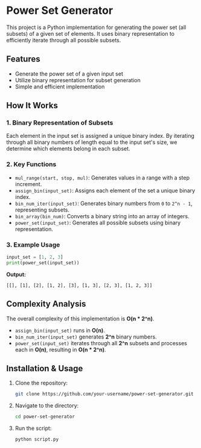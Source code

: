 # Power Set Generator

This project is a Python implementation for generating the power set (all subsets) of a given set of elements. It uses binary representation to efficiently iterate through all possible subsets.

## Features
- Generate the power set of a given input set
- Utilize binary representation for subset generation
- Simple and efficient implementation

## How It Works

### 1. **Binary Representation of Subsets**
Each element in the input set is assigned a unique binary index. By iterating through all binary numbers of length equal to the input set's size, we determine which elements belong in each subset.

### 2. **Key Functions**
- `mul_range(start, stop, mul)`: Generates values in a range with a step increment.
- `assign_bin(input_set)`: Assigns each element of the set a unique binary index.
- `bin_num_iter(input_set)`: Generates binary numbers from `0` to `2^n - 1`, representing subsets.
- `bin_array(bin_num)`: Converts a binary string into an array of integers.
- `power_set(input_set)`: Generates all possible subsets using binary representation.

### 3. **Example Usage**
```python
input_set = [1, 2, 3]
print(power_set(input_set))
```
**Output:**
```
[[], [1], [2], [1, 2], [3], [1, 3], [2, 3], [1, 2, 3]]
```

## Complexity Analysis
The overall complexity of this implementation is **O(n * 2^n)**. 
- `assign_bin(input_set)` runs in **O(n)**.
- `bin_num_iter(input_set)` generates **2^n** binary numbers.
- `power_set(input_set)` iterates through all **2^n** subsets and processes each in **O(n)**, resulting in **O(n * 2^n)**.

## Installation & Usage
1. Clone the repository:
   ```sh
   git clone https://github.com/your-username/power-set-generator.git
   ```
2. Navigate to the directory:
   ```sh
   cd power-set-generator
   ```
3. Run the script:
   ```sh
   python script.py
   ```
